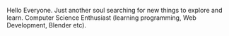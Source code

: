 Hello Everyone. Just another soul searching for new things to explore and learn. Computer Science Enthusiast (learning programming, Web Development, Blender etc).
